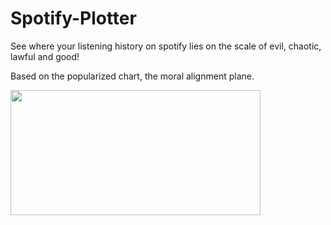 # Spotify-Plotter
See where your listening history on spotify lies on the scale of evil, chaotic, lawful and good!

Based on the popularized chart, the moral alignment plane. 

<img src= https://media.wnyc.org/i/1000/600/c/80/1/MAIN_character_alignment.png width="400" height="200"/>

